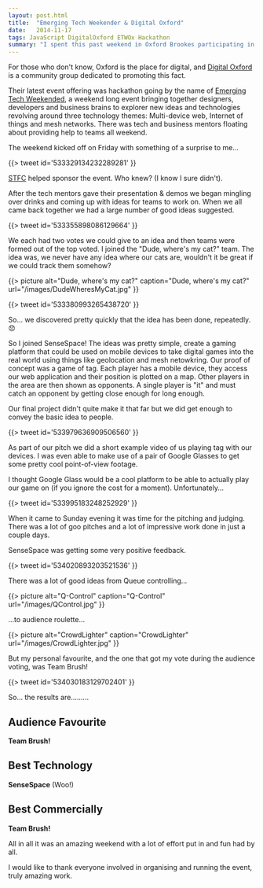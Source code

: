 ```yaml
---
layout: post.html
title:  "Emerging Tech Weekender & Digital Oxford"
date:   2014-11-17
tags: JavaScript DigitalOxford ETWOx Hackathon
summary: "I spent this past weekend in Oxford Brookes participating in the [Emerging Tech Weekender](http://emergingtechweekender.co.uk) organised by [Digital Oxford](http://www.digitaloxford.com)"
---
```


For those who don't know, Oxford is the place for digital, and [Digital Oxford](http://www.digitaloxford.com) is a community group dedicated to promoting this fact.

Their latest event offering was hackathon going by the name of [Emerging Tech Weekended](http://emergingtechweekender.co.uk), a weekend long event bringing together designers, developers and business brains to explorer new ideas and technologies revolving around three technology themes: Multi-device web, Internet of things and mesh networks. There was tech and business mentors floating about providing help to teams all weekend.

The weekend kicked off on Friday with something of a surprise to me...

{{> tweet id='533329134232289281' }}

[STFC](http://www.stfc.ac.uk) helped sponsor the event. Who knew? (I know I sure didn't).

After the tech mentors gave their presentation & demos we began mingling over drinks and coming up with ideas for teams to work on. When we all came back together we had a large number of good ideas suggested.

{{> tweet id='533355898086129664' }}

We each had two votes we could give to an idea and then teams were formed out of the top voted. I joined the "Dude, where's my cat?" team. The idea was, we never have any idea where our cats are, wouldn't it be great if we could track them somehow?

{{> picture alt="Dude, where's my cat?" caption="Dude, where's my cat?" url="/images/DudeWheresMyCat.jpg" }}

{{> tweet id='533380993265438720' }}

So... we discovered pretty quickly that the idea has been done, repeatedly. :disappointed:

So I joined SenseSpace! The ideas was pretty simple, create a gaming platform that could be used on mobile devices to take digital games into the real world using things like geolocation and mesh netowkring. Our proof of concept was a game of tag. Each player has a mobile device, they access our web application and their position is plotted on a map. Other players in the area are then shown as opponents. A single player is "it" and must catch an opponent by getting close enough for long enough.

Our final project didn't quite make it that far but we did get enough to convey the basic idea to people.

{{> tweet id='533979636909506560' }}

As part of our pitch we did a short example video of us playing tag with our devices. I was even able to make use of a pair of Google Glasses to get some pretty cool point-of-view footage.

I thought Google Glass would be a cool platform to be able to actually play our game on (if you ignore the cost for a moment). Unfortunately...

{{> tweet id='533995183248252929' }}

When it came to Sunday evening it was time for the pitching and judging. There was a lot of goo pitches and a lot of impressive work done in just a couple days.

SenseSpace was getting some very positive feedback.

{{> tweet id='534020893203521536' }}

There was a lot of good ideas from Queue controlling...

{{> picture alt="Q-Control" caption="Q-Control" url="/images/QControl.jpg" }}

...to audience roulette...

{{> picture alt="CrowdLighter" caption="CrowdLighter" url="/images/CrowdLighter.jpg" }}

But my personal favourite, and the one that got my vote during the audience voting, was Team Brush!

{{> tweet id='534030183129702401' }}

So... the results are.........

## Audience Favourite

**Team Brush!**

## Best Technology

**SenseSpace** (Woo!)

## Best Commercially

**Team Brush!**

All in all it was an amazing weekend with a lot of effort put in and fun had by all.

I would like to thank everyone involved in organising and running the event, truly amazing work.
